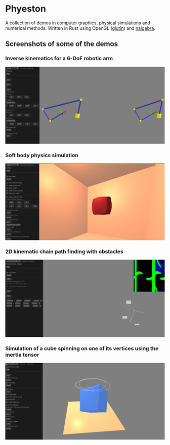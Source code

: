 # Phyeston
A collection of demos in computer graphics, physical simulations and numerical methods. Written in Rust using OpenGL ([glutin](https://github.com/rust-windowing/glutin)) and [nalgebra](https://nalgebra.org/).

## Screenshots of some of the demos
### Inverse kinematics for a 6-DoF robotic arm
![Inverse kinematics](https://raw.githubusercontent.com/szymon-zygula/phyeston/master/screenshots/Phyeston1.png)

### Soft body physics simulation
![Soft body](https://raw.githubusercontent.com/szymon-zygula/phyeston/master/screenshots/Phyeston2.png)

### 2D kinematic chain path finding with obstacles
![Kinematic chain](https://raw.githubusercontent.com/szymon-zygula/phyeston/master/screenshots/Phyeston3.png)

### Simulation of a cube spinning on one of its vertices using the inertia tensor
![Inertia tensor](https://raw.githubusercontent.com/szymon-zygula/phyeston/master/screenshots/Phyeston4.png)
